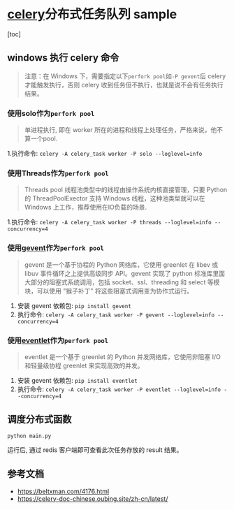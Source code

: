 # [celery](https://github.com/celery/celery)分布式任务队列 sample

[toc]

## windows 执行 celery 命令

> 注意：在 Windows 下，需要指定以下`perfork pool`如`-P gevent`后 celery 才能触发执行，否则 celery 收到任务但不执行，也就是说不会有任务执行结果。

### 使用solo作为`perfork pool`
> 单进程执行, 即在 worker 所在的进程和线程上处理任务，严格来说，他不算一个pool.

1.执行命令: `celery -A celery_task worker -P solo --loglevel=info`

### 使用Threads作为`perfork pool`
> Threads pool 线程池类型中的线程由操作系统内核直接管理，只要 Python 的 ThreadPoolExector 支持 Windows 线程，这种池类型就可以在 Windows 上工作，推荐使用在IO负载的场景.

1.执行命令: `celery -A celery_task worker -P threads --loglevel=info --concurrency=4`

### 使用[gevent](http://sdiehl.github.io/gevent-tutorial/)作为`perfork pool`

> gevent 是一个基于协程的 Python 网络库，它使用 greenlet 在 libev 或 libuv 事件循环之上提供高级同步 API。gevent 实现了 python 标准库里面大部分的阻塞式系统调用，包括 socket、ssl、threading 和 select 等模块，可以使用 "猴子补丁" 将这些阻塞式调用变为协作式运行。

1. 安装 gevent 依赖包: `pip install gevent`
2. 执行命令: `celery -A celery_task worker -P gevent --loglevel=info --concurrency=4`

### 使用[eventlet](https://github.com/eventlet/eventlet)作为`perfork pool`

> eventlet 是一个基于 greenlet 的 Python 并发网络库，它使用非阻塞 I/O 和轻量级协程 greenlet 来实现高效的并发。

1. 安装 gevent 依赖包: `pip install eventlet`
2. 执行命令: `celery -A celery_task worker -P eventlet --loglevel=info --concurrency=4`

## 调度分布式函数

`python main.py`

运行后, 通过 redis 客户端即可查看此次任务存放的 result 结果。

## 参考文档

- https://beltxman.com/4176.html
- https://celery-doc-chinese.oubing.site/zh-cn/latest/
